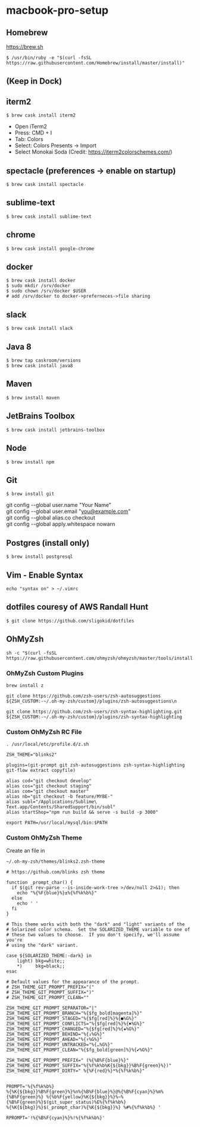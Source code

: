 # macbook-pro-setup

## Homebrew

https://brew.sh

```
$ /usr/bin/ruby -e "$(curl -fsSL https://raw.githubusercontent.com/Homebrew/install/master/install)"
```

## (Keep in Dock)

## iterm2

```
$ brew cask install iterm2
```

- Open iTerm2
- Press: CMD + I
- Tab: Colors
- Select: Colors Presents -> Import
- Select Monokai Soda
  (Credit: https://iterm2colorschemes.com/)

## spectacle (preferences -> enable on startup)

```
$ brew cask install spectacle
```

## sublime-text

```
$ brew cask install sublime-text
```

## chrome

```
$ brew cask install google-chrome
```

## docker

```
$ brew cask install docker
$ sudo mkdir /srv/docker
$ sudo chown /srv/docker $USER
# add /srv/docker to docker->preferneces->file sharing
```

## slack

```
$ brew cask install slack
```

## Java 8

```
$ brew tap caskroom/versions
$ brew cask install java8
```

## Maven

```
$ brew install maven
```

## JetBrains Toolbox

```
$ brew cask install jetbrains-toolbox
```

## Node

```
$ brew install npm
```

## Git

```
$ brew install git
```

git config --global user.name "Your Name"  
git config --global user.email "you@example.com"  
git config --global alias.co checkout  
git config --global apply.whitespace nowarn

## Postgres (install only)

```
$ brew install postgresql
```

## Vim - Enable Syntax

```
echo "syntax on" > ~/.vimrc
```

## dotfiles couresy of AWS Randall Hunt

```
$ git clone https://github.com/sligokid/dotfiles
```

## OhMyZsh

```
sh -c "$(curl -fsSL https://raw.githubusercontent.com/ohmyzsh/ohmyzsh/master/tools/install.sh)"
```

### OhMyZsh Custom Plugins

```
brew install z

git clone https://github.com/zsh-users/zsh-autosuggestions ${ZSH_CUSTOM:-~/.oh-my-zsh/custom}/plugins/zsh-autosuggestions\n

git clone https://github.com/zsh-users/zsh-syntax-highlighting.git ${ZSH_CUSTOM:-~/.oh-my-zsh/custom}/plugins/zsh-syntax-highlighting
```

### Custom OhMyZsh RC File

```
. /usr/local/etc/profile.d/z.sh

ZSH_THEME="blinks2"

plugins=(git-prompt git zsh-autosuggestions zsh-syntax-highlighting git-flow extract copyfile)

alias cod="git checkout develop"
alias cos="git checkout staging"
alias com="git checkout master"
alias nb="git checkout -b feature/MYBE-"
alias subl="/Applications/Sublime\ Text.app/Contents/SharedSupport/bin/subl"
alias startShop="npm run build && serve -s build -p 3000"

export PATH=/usr/local/mysql/bin:$PATH
```

### Custom OhMyZsh Theme

Create an file in

```
~/.oh-my-zsh/themes/blinks2.zsh-theme
```

```
# https://github.com/blinks zsh theme

function _prompt_char() {
  if $(git rev-parse --is-inside-work-tree >/dev/null 2>&1); then
    echo "%{%F{blue}%}±%{%f%k%b%}"
  else
    echo ' '
  fi
}

# This theme works with both the "dark" and "light" variants of the
# Solarized color schema.  Set the SOLARIZED_THEME variable to one of
# these two values to choose.  If you don't specify, we'll assume you're
# using the "dark" variant.

case ${SOLARIZED_THEME:-dark} in
    light) bkg=white;;
    *)     bkg=black;;
esac

# Default values for the appearance of the prompt.
# ZSH_THEME_GIT_PROMPT_PREFIX="("
# ZSH_THEME_GIT_PROMPT_SUFFIX=")"
# ZSH_THEME_GIT_PROMPT_CLEAN=""

ZSH_THEME_GIT_PROMPT_SEPARATOR="|"
ZSH_THEME_GIT_PROMPT_BRANCH="%{$fg_bold[magenta]%}"
ZSH_THEME_GIT_PROMPT_STAGED="%{$fg[red]%}%{●%G%}"
ZSH_THEME_GIT_PROMPT_CONFLICTS="%{$fg[red]%}%{✖%G%}"
ZSH_THEME_GIT_PROMPT_CHANGED="%{$fg[red]%}%{✚%G%}"
ZSH_THEME_GIT_PROMPT_BEHIND="%{↓%G%}"
ZSH_THEME_GIT_PROMPT_AHEAD="%{↑%G%}"
ZSH_THEME_GIT_PROMPT_UNTRACKED="%{…%G%}"
ZSH_THEME_GIT_PROMPT_CLEAN="%{$fg_bold[green]%}%{✔%G%}"

ZSH_THEME_GIT_PROMPT_PREFIX=" (%{%B%F{blue}%}"
ZSH_THEME_GIT_PROMPT_SUFFIX="%{%f%k%b%K{${bkg}}%B%F{green}%})"
ZSH_THEME_GIT_PROMPT_DIRTY=" %{%F{red}%}*%{%f%k%b%}"


PROMPT='%{%f%k%b%}
%{%K{${bkg}}%B%F{green}%}%n%{%B%F{blue}%}@%{%B%F{cyan}%}%m%{%B%F{green}%} %{%b%F{yellow}%K{${bkg}}%}%~%{%B%F{green}%}$(git_super_status)%E%{%f%k%b%}
%{%K{${bkg}}%}$(_prompt_char)%{%K{${bkg}}%} %#%{%f%k%b%} '

RPROMPT='!%{%B%F{cyan}%}%!%{%f%k%b%}'
```
